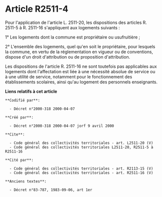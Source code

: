 # Article R2511-4

Pour l'application de l'article L. 2511-20, les dispositions des articles R. 2511-5 à R. 2511-16 s'appliquent aux logements
suivants :

1° Les logements dont la commune est propriétaire ou usufruitière ;

2° L'ensemble des logements, quel qu'en soit le propriétaire, pour lesquels la commune, en vertu de la réglementation en
vigueur ou de conventions, dispose d'un droit d'attribution ou de proposition d'attribution.

Les dispositions de l'article R. 2511-16 ne sont toutefois pas applicables aux logements dont l'affectation est liée à une
nécessité absolue de service ou à une utilité de service, notamment pour le fonctionnement des établissements scolaires,
ainsi qu'au logement des personnels enseignants.

**Liens relatifs à cet article**

	**Codifié par**:

	  - Décret n°2000-318 2000-04-07

	**Créé par**:

	  - Décret n°2000-318 2000-04-07 jorf 9 avril 2000

	**Cite**:

	  - Code général des collectivités territoriales - art. L2511-20 (V)
	  - Code général des collectivités territoriales L2511-20, R2511-5 à R2511-16

	**Cité par**:

	  - Code général des collectivités territoriales - art. R2113-15 (V)
	  - Code général des collectivités territoriales - art. R2511-16 (V)

	**Anciens textes**:

	  - Décret n°83-787, 1983-09-06, art 1er
